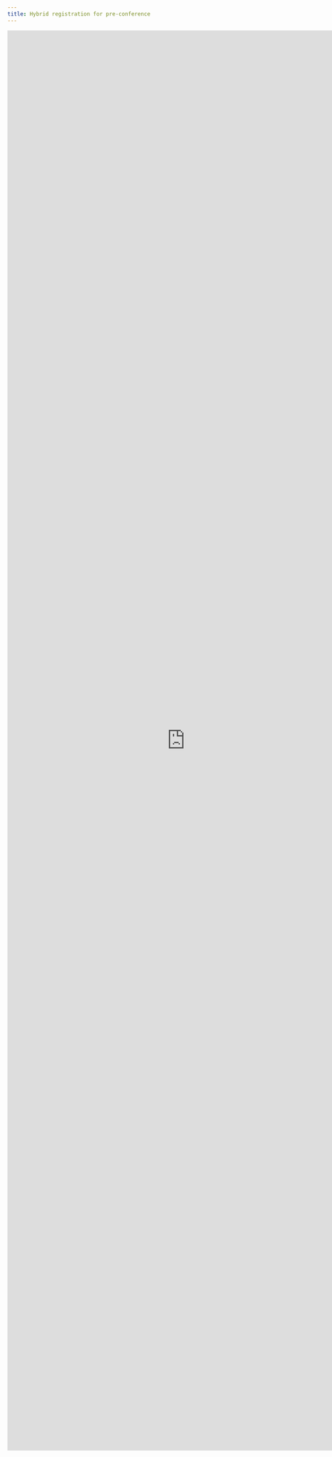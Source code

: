 ```yaml
---
title: Hybrid registration for pre-conference
---
```


<iframe src="https://docs.google.com/forms/d/e/1FAIpQLSc3j61-UXLVMGGYwlZghm4SSFKcH1qURKgweFMaTlrhzupvDQ/viewform?embedded=true" width="800" height="3200px" frameborder="0" marginheight="0" marginwidth="0">Hybrid registration</iframe>
